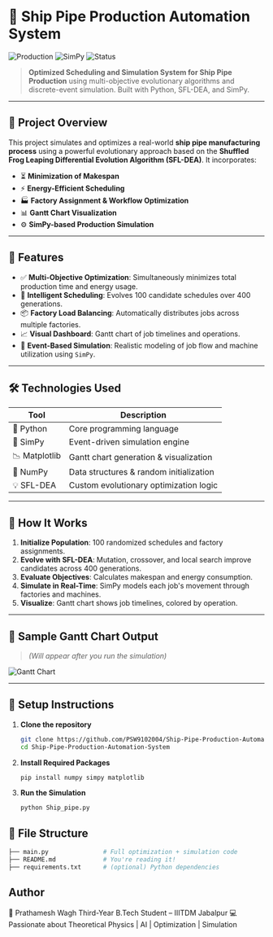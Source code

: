 # 🚢 Ship Pipe Production Automation System

![Production](https://img.shields.io/badge/Optimization-Evolutionary-blue) ![SimPy](https://img.shields.io/badge/SimPy-Discrete--Event--Simulation-green) ![Status](https://img.shields.io/badge/Status-Active-brightgreen)

> **Optimized Scheduling and Simulation System for Ship Pipe Production** using multi-objective evolutionary algorithms and discrete-event simulation. Built with Python, SFL-DEA, and SimPy.

---

## 📌 Project Overview

This project simulates and optimizes a real-world **ship pipe manufacturing process** using a powerful evolutionary approach based on the **Shuffled Frog Leaping Differential Evolution Algorithm (SFL-DEA)**. It incorporates:

- ⏳ **Minimization of Makespan**
- ⚡ **Energy-Efficient Scheduling**
- 🏭 **Factory Assignment & Workflow Optimization**
- 📊 **Gantt Chart Visualization**
- ⚙️ **SimPy-based Production Simulation**

---

## 🚀 Features

- ✅ **Multi-Objective Optimization**: Simultaneously minimizes total production time and energy usage.
- 🧠 **Intelligent Scheduling**: Evolves 100 candidate schedules over 400 generations.
- 📦 **Factory Load Balancing**: Automatically distributes jobs across multiple factories.
- 📈 **Visual Dashboard**: Gantt chart of job timelines and operations.
- 🔄 **Event-Based Simulation**: Realistic modeling of job flow and machine utilization using `SimPy`.

---

## 🛠️ Technologies Used

| Tool            | Description                                 |
|-----------------|---------------------------------------------|
| 🐍 Python        | Core programming language                   |
| 📘 SimPy         | Event-driven simulation engine              |
| 📉 Matplotlib    | Gantt chart generation & visualization      |
| 🧬 NumPy         | Data structures & random initialization     |
| 💡 SFL-DEA       | Custom evolutionary optimization logic      |

---

## 🧪 How It Works

1. **Initialize Population**: 100 randomized schedules and factory assignments.
2. **Evolve with SFL-DEA**: Mutation, crossover, and local search improve candidates across 400 generations.
3. **Evaluate Objectives**: Calculates makespan and energy consumption.
4. **Simulate in Real-Time**: SimPy models each job's movement through factories and machines.
5. **Visualize**: Gantt chart shows job timelines, colored by operation.

---

## 📸 Sample Gantt Chart Output

> *(Will appear after you run the simulation)*

![Gantt Chart](https://user-images.githubusercontent.com/your-image-path-here.png)

---

## 🧰 Setup Instructions

1. **Clone the repository**  
   ```bash
   git clone https://github.com/PSW9102004/Ship-Pipe-Production-Automation-System.git
   cd Ship-Pipe-Production-Automation-System
2. **Install Required Packages**
   ```bash
   pip install numpy simpy matplotlib
3. **Run the Simulation**
   ``` bash
   python Ship_pipe.py

##  📂 File Structure 
```bash
├── main.py               # Full optimization + simulation code
├── README.md             # You're reading it!
├── requirements.txt      # (optional) Python dependencies
```
## Author
👤 Prathamesh Wagh
Third-Year B.Tech Student – IIITDM Jabalpur
💻 Passionate about Theoretical Physics | AI | Optimization | Simulation



